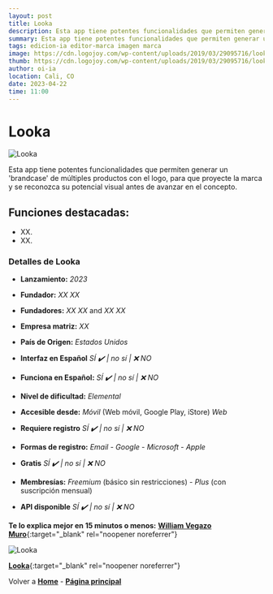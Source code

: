 ```yaml
---
layout: post
title: Looka
description: Esta app tiene potentes funcionalidades que permiten generar un 'brandcase' de múltiples productos.
summary: Esta app tiene potentes funcionalidades que permiten generar un 'brandcase' de múltiples productos con el logo, para que proyecte la marca y se reconozca su potencial visual antes de avanzar en el concepto.
tags: edicion-ia editor-marca imagen marca
image: https://cdn.logojoy.com/wp-content/uploads/2019/03/29095716/looka_profile_image_blue.png
thumb: https://cdn.logojoy.com/wp-content/uploads/2019/03/29095716/looka_profile_image_blue.png
author: oi-ia
location: Cali, CO
date: 2023-04-22
time: 11:00
---
```


# Looka

![Looka](https://xx)

Esta app tiene potentes funcionalidades que permiten generar un 'brandcase' de múltiples productos con el logo, para que proyecte la marca y se reconozca su potencial visual antes de avanzar en el concepto.

## Funciones destacadas:

- XX.
- XX.

### Detalles de Looka

- **Lanzamiento:**
  _2023_

- **Fundador:**
  _XX XX_
- **Fundadores:**
  _XX XX_ and _XX XX_

- **Empresa matriz:**
  _XX_

- **País de Origen:**
  _Estados Unidos_

- **Interfaz en Español**
  _SÍ ✔️ | no_
  _sí | ❌ NO_

- **Funciona en Español:**
  _SÍ ✔️ | no_
  _sí | ❌ NO_

- **Nivel de dificultad:**
  _Elemental_

- **Accesible desde:**
  _Móvil_ (Web móvil, Google Play, iStore)
  _Web_

- **Requiere registro**
  _SÍ ✔️ | no_
  _sí | ❌ NO_

- **Formas de registro:**
  _Email_ - _Google_ - _Microsoft_ - _Apple_

- **Gratis**
  _SÍ ✔️ | no_
  _sí | ❌ NO_

- **Membresías:**
  _Freemium_ (básico sin restricciones) - _Plus_ (con suscripción mensual)

- **API disponible**
  _SÍ ✔️ | no_
  _sí | ❌ NO_

**Te lo explica mejor en 15 minutos o menos:**
[**William Vegazo Muro**](https://www.youtube.com/watch?v=a4DfrrHNAcM){:target="\_blank" rel="noopener noreferrer"}

![Looka](https://cdn.logojoy.com/wp-content/uploads/2019/03/29095716/looka_profile_image_blue.png)

[**Looka**](https://looka.com/?gclid=CjwKCAjwq4imBhBQEiwA9Nx1BlxlpChsIwAkhVBfrt9hpzR9duB7hco0N14Uk2_av_wMxCYuFna9NRoCPc0QAvD_BwE){:target="\_blank" rel="noopener noreferrer"}

Volver a [**Home**](https://lucfreelance.github.io/board/) -
[**Página principal**](https://oportunidadesilimitadas.com)
